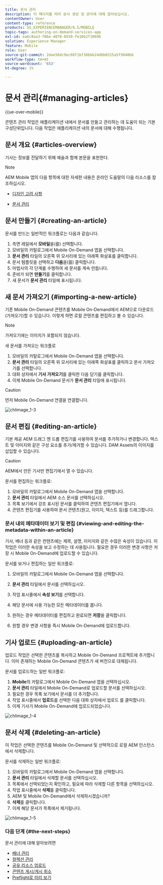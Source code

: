 ```yaml
---
title: 문서 관리
description: 이 페이지를 따라 문서 생성 및 관리에 대해 알아보십시오.
contentOwner: User
content-type: reference
products: SG_EXPERIENCEMANAGER/6.5/MOBILE
topic-tags: authoring-on-demand-services-app
exl-id: ea6c8aa3-f86e-4878-8550-fe1662f10696
solution: Experience Manager
feature: Mobile
role: User
source-git-commit: 2dae56dc9ec66f1bf36bbb24d6b0315a5f5040bb
workflow-type: tm+mt
source-wordcount: '653'
ht-degree: 1%

---
```


# 문서 관리{#managing-articles}

{{ue-over-mobile}}

콘텐츠 관리 작업은 애플리케이션 내에서 문서를 만들고 관리하는 데 도움이 되는 기본 구성단위입니다. 다음 작업은 애플리케이션 내의 문서에 대해 수행됩니다.

## 문서 개요 {#articles-overview}

기사는 정보를 전달하기 위해 예술과 함께 본문을 표현한다.

>[!NOTE]
>
>AEM Mobile 앱의 다음 항목에 대한 자세한 내용은 온라인 도움말의 다음 리소스를 참조하십시오.
>
>* [디자인 고려 사항](https://helpx.adobe.com/digital-publishing-solution/help/design-app.html)
>
>* [문서 관리](https://helpx.adobe.com/digital-publishing-solution/help/creating-articles.html)
>

## 문서 만들기 {#creating-an-article}

문서를 만드는 일반적인 워크플로는 다음과 같습니다.

1. 측면 레일에서 **모바일**&#x200B;을(를) 선택합니다.
1. 모바일의 카탈로그에서 Mobile On-Demand 앱을 선택합니다.
1. **문서 관리** 타일의 오른쪽 위 모서리에 있는 아래쪽 화살표를 클릭합니다.
1. 문서 템플릿을 선택하고 **다음**&#x200B;을(를) 클릭합니다.
1. 마법사의 각 단계를 수행하여 새 문서를 계속 만듭니다.
1. 준비가 되면 **만들기**&#x200B;를 클릭합니다.
1. 새 문서가 **문서 관리** 타일에 표시됩니다.

## 새 문서 가져오기 {#importing-a-new-article}

기존 Mobile On-Demand 콘텐츠를 Mobile On-Demand에서 AEM으로 다운로드(가져오기)할 수 있습니다. 이렇게 하면 로컬 콘텐츠를 편집하고 볼 수 있습니다.

>[!NOTE]
>
>가져오기에는 이미지가 포함되지 않습니다.

새 문서를 가져오는 워크플로

1. 모바일의 카탈로그에서 Mobile On-Demand 앱을 선택합니다.
1. **문서 관리** 타일의 오른쪽 위 모서리에 있는 아래쪽 화살표를 클릭하고 문서 가져오기를 선택합니다.
1. 대화 상자에서 **기사 가져오기**&#x200B;를 클릭한 다음 닫기를 클릭합니다.
1. 이제 Mobile On-Demand 문서가 **문서 관리** 타일에 표시됩니다.

>[!CAUTION]
>
>먼저 Mobile On-Demand 연결을 연결합니다.

![chlimage_1-3](assets/chlimage_1-3.gif)

## 문서 편집 {#editing-an-article}

기본 제공 AEM 드래그 앤 드롭 편집기를 사용하여 문서를 추가하거나 변경합니다. 텍스트 및 이미지와 같은 구성 요소를 추가/제거할 수 있습니다. DAM Assets의 이미지를 삽입할 수 있습니다.

>[!CAUTION]
>
>AEM에서 만든 기사만 편집기에서 열 수 있습니다.

문서를 편집하는 워크플로:

1. 모바일의 카탈로그에서 Mobile On-Demand 앱을 선택합니다.
1. **문서 관리** 타일에서 AEM 소스 문서를 선택하십시오.
1. 목록 보기에서 강조 표시된 문서를 클릭하여 콘텐츠 편집기에서 엽니다.
1. 콘텐츠 편집기를 사용하여 문서 콘텐츠(원고, 이미지, 텍스트 등)를 드래그합니다.

### 문서 내의 메타데이터 보기 및 편집 {#viewing-and-editing-the-metadata-within-an-article}

기사, 배너 등과 같은 컨텐츠에는 제목, 설명, 이미지와 같은 수많은 속성이 있습니다. 이 작업은 이러한 속성을 보고 수정하는 데 사용됩니다. 필요한 경우 이러한 변경 사항은 저장 시 Mobile On-Demand에 업로드할 수 있습니다.

문서를 보거나 편집하는 일반 워크플로:

1. 모바일의 카탈로그에서 Mobile On-Demand 앱을 선택합니다.
1. **문서 관리** 타일에서 문서를 선택하십시오.

1. 작업 표시줄에서 **속성 보기**&#x200B;를 선택합니다.
1. 해당 문서에 사용 가능한 모든 메타데이터를 봅니다.
1. 원하는 경우 메타데이터를 편집하고 완료되면 **저장**&#x200B;을 클릭합니다.
1. 원할 경우 변경 사항을 즉시 Mobile On-Demand에 업로드합니다.

## 기사 업로드 {#uploading-an-article}

업로드 작업은 선택한 콘텐츠를 복사하고 Mobile On-Demand 프로젝트에 추가합니다. 이미 존재하는 Mobile On-Demand 콘텐츠가 새 버전으로 대체됩니다.

문서를 업로드하는 일반 워크플로:

1. **Mobile**&#x200B;의 카탈로그에서 Mobile On-Demand 앱을 선택하십시오.
1. **문서 관리** 타일에서 Mobile On-Demand로 업로드할 문서를 선택하십시오.
1. 필요한 경우 목록 보기에서 문서를 더 추가합니다.
1. 작업 표시줄에서 **업로드**&#x200B;를 선택한 다음 대화 상자에서 업로드 를 클릭합니다.
1. 이제 기사가 Mobile On-Demand에 업로드되었습니다.

![chlimage_1-4](assets/chlimage_1-4.gif)

## 문서 삭제 {#deleting-an-article}

이 작업은 선택한 콘텐츠를 Mobile On-Demand 및 선택적으로 로컬 AEM 인스턴스에서 삭제합니다.

문서를 삭제하는 일반 워크플로:

1. 모바일의 카탈로그에서 Mobile On-Demand 앱을 선택합니다.
1. **문서 관리** 타일에서 삭제할 문서를 선택하십시오.
1. 목록에서 선택되었는지 확인하고, 필요에 따라 삭제할 다른 항목을 선택하십시오.
1. 작업 표시줄에서 **삭제**&#x200B;를 클릭합니다.
1. AEM 및 Mobile On-Demand에서 삭제하시겠습니까?
1. **삭제**&#x200B;를 클릭합니다.
1. 이제 해당 문서가 목록에서 제거됩니다.

![chlimage_1-5](assets/chlimage_1-5.gif)

### 다음 단계 {#the-next-steps}

문서 관리에 대해 알아보려면

* [배너 관리](/help/mobile/mobile-on-demand-managing-banners.md)
* [컬렉션 관리](/help/mobile/mobile-on-demand-managing-collections.md)
* [공유 리소스 업로드](/help/mobile/mobile-on-demand-shared-resources.md)
* [콘텐츠 게시/게시 취소](/help/mobile/mobile-on-demand-publishing-unpublishing.md)
* [Preflight로 미리 보기](/help/mobile/aem-mobile-manage-ondemand-services.md)
